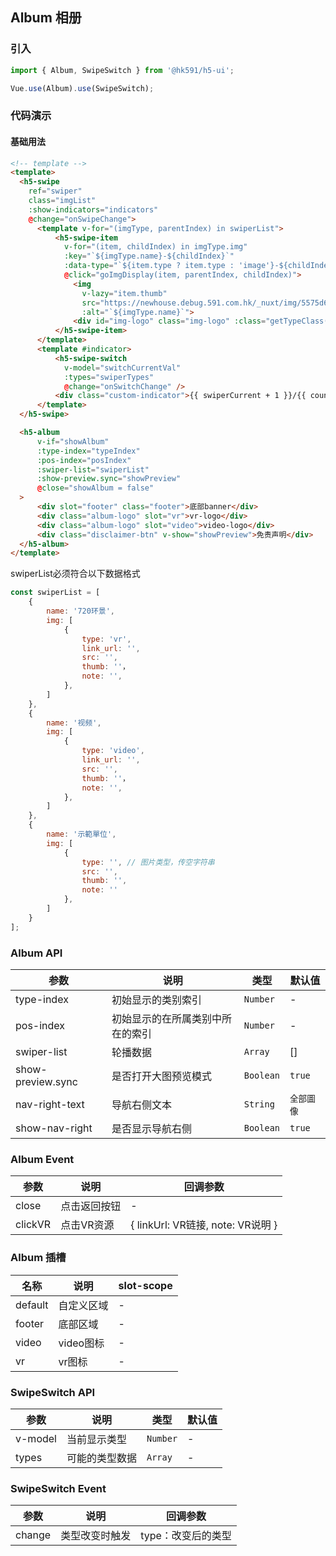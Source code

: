 ## Album 相册

### 引入
``` javascript
import { Album, SwipeSwitch } from '@hk591/h5-ui';

Vue.use(Album).use(SwipeSwitch);
```

### 代码演示

#### 基础用法

```html
<!-- template -->
<template>
  <h5-swipe 
    ref="swiper"
    class="imgList"
    :show-indicators="indicators"
    @change="onSwipeChange">
      <template v-for="(imgType, parentIndex) in swiperList">
          <h5-swipe-item
            v-for="(item, childIndex) in imgType.img" 
            :key="`${imgType.name}-${childIndex}`" 
            :data-type="`${item.type ? item.type : 'image'}-${childIndex}`" 
            @click="goImgDisplay(item, parentIndex, childIndex)">
              <img 
                v-lazy="item.thumb"
                src="https://newhouse.debug.591.com.hk/_nuxt/img/5575d6e.png"
                :alt="`${imgType.name}`">
              <div id="img-logo" class="img-logo" :class="getTypeClass(item.type)" />
          </h5-swipe-item>
      </template>
      <template #indicator>
          <h5-swipe-switch 
            v-model="switchCurrentVal"
            :types="swiperTypes"
            @change="onSwitchChange" />
          <div class="custom-indicator">{{ swiperCurrent + 1 }}/{{ count(swiperList) }}</div>
      </template>
  </h5-swipe>

  <h5-album
      v-if="showAlbum"
      :type-index="typeIndex"
      :pos-index="posIndex"
      :swiper-list="swiperList"
      :show-preview.sync="showPreview"
      @close="showAlbum = false"
  >
      <div slot="footer" class="footer">底部banner</div>
      <div class="album-logo" slot="vr">vr-logo</div>
      <div class="album-logo" slot="video">video-logo</div>
      <div class="disclaimer-btn" v-show="showPreview">免责声明</div>
  </h5-album>
</template>
```

swiperList必须符合以下数据格式
```js
const swiperList = [
    {
        name: '720环景',
        img: [
            {
                type: 'vr',
                link_url: '',
                src: '',
                thumb: ''，
                note: '',
            },
        ]
    },
    {
        name: '视频',
        img: [
            {
                type: 'video',
                link_url: '',
                src: '',
                thumb: ''，
                note: '',
            },
        ]
    },
    {
        name: '示範單位',
        img: [
            {
                type: '', // 图片类型，传空字符串
                src: '',
                thumb: '',
                note: ''
            },
        ]
    }
];
```

### Album API

| 参数 | 说明 | 类型 | 默认值 |
|------|------|------|------|
| type-index | 初始显示的类别索引 | `Number` | - |
| pos-index | 初始显示的在所属类别中所在的索引 | `Number` | - |
| swiper-list | 轮播数据 | `Array` | [] |
| show-preview.sync | 是否打开大图预览模式 | `Boolean` | `true` |
| nav-right-text | 导航右侧文本 | `String` | `全部圖像` |
| show-nav-right | 是否显示导航右侧 | `Boolean` | `true` |

### Album Event

| 参数 | 说明 | 回调参数 |
|------|------|------|
| close | 点击返回按钮 | - |
| clickVR | 点击VR资源 | { linkUrl: VR链接, note: VR说明 } |

### Album 插槽

| 名称 | 说明 | slot-scope |
|------|------|------|
| default | 自定义区域 | - |
| footer | 底部区域 | - |
| video | video图标 | - |
| vr | vr图标 | - |

### SwipeSwitch API

| 参数 | 说明 | 类型 | 默认值 |
|------|------|------|------|
| v-model | 当前显示类型 | `Number` | - |
| types | 可能的类型数据 | `Array` | - |

### SwipeSwitch Event

| 参数 | 说明 | 回调参数 |
|------|------|------|
| change | 类型改变时触发 | type：改变后的类型 |
